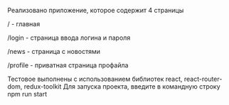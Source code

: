 Реализовано приложение, которое содержит 4 страницы

  / - главная
  
  /login - страница ввода логина и пароля
  
  /news - страница с новостями 
  
  /profile - приватная страница профайла
  
  
Тестовое выполнены с использованием библиотек react, react-router-dom, redux-toolkit
Для запуска проекта, введите в командную строку npm run start

